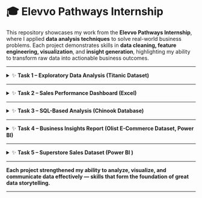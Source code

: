 # 🎓 Elevvo Pathways Internship

This repository showcases my work from the **Elevvo Pathways Internship**, where I applied **data analysis techniques** to solve real-world business problems.
Each project demonstrates skills in **data cleaning, feature engineering, visualization**, and **insight generation**, highlighting my ability to transform raw data into actionable business outcomes.

---

<details>
<summary>✨ <strong>Task 1 – Exploratory Data Analysis (Titanic Dataset)</strong></summary>

- Handled missing values and transformed data types
- Generated summary statistics and visualized survival trends by gender and class
- Discovered correlations and key factors influencing survival rates
- https://github.com/Jeseenacodes/Internship/tree/main/Task1
  
</details> 
  
---

<details>
<summary>✨ <strong>Task 2   – Sales Performance Dashboard (Excel) </strong></summary>

- Cleaned and organized sales data using formulas and formatting
- Created Pivot Tables to summarize total revenue, units sold, and monthly trends
- Designed clear, insightful charts — with slicers to filter by region or product category
- https://github.com/Jeseenacodes/Internship/tree/main/Task%202 

</details>

---

<details>
<summary>✨ <strong>Task 3 – SQL-Based Analysis (Chinook Database)</strong></summary>

- Queried top-selling products and revenue per region
- Used JOINs to combine product, customer, and sales tables
- Answered key business questions using aggregate and date functions
- https://github.com/Jeseenacodes/Internship/tree/main/Task%203 

</details>

---

<details>
<summary>✨ <strong>Task 4 – Business Insights Report (Olist E-Commerce Dataset, Power BI)</strong></summary>

- Conducted a full-cycle analysis from data cleaning to visualization
- Explored sales and customer behavior patterns
- Delivered actionable insights through a professional Power BI report
- https://github.com/Jeseenacodes/Internship/tree/main/Task%204 

</details>

---

<details>
<summary>✨ <strong>Task 5 – Superstore Sales Dataset (Power BI )  </strong></summary>

- Built an interactive dashboard showcasing key KPIs like total revenue, top products, and sales by region
- Added slicers and custom visuals for seamless exploration
- https://github.com/Jeseenacodes/Internship/tree/main/Task%205 

</details>

---

**Each project strengthened my ability to analyze, visualize, and communicate data effectively — skills that form the foundation of great data storytelling.**

---
